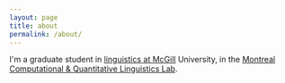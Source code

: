 ```yaml
---
layout: page
title: about
permalink: /about/
---
```


I'm a graduate student in [linguistics at McGill](https://mcgill.ca/linguistics/) University, in the [Montreal Computational & Quantitative Linguistics Lab](http://mcqll.org/JacobHoover.About).
<!-- 
  This is the base Jekyll theme. You can find out more info about customizing your Jekyll theme, as well as basic Jekyll usage documentation at [jekyllrb.com](http://jekyllrb.com/) 
  You can find the source code for the Jekyll new theme at:
  {% include icon-github.html username="jglovier" %} /
  [jekyll-new](https://github.com/jglovier/jekyll-new)
  You can find the source code for Jekyll at
  {% include icon-github.html username="jekyll" %} /
  [jekyll](https://github.com/jekyll/jekyll) 
-->

